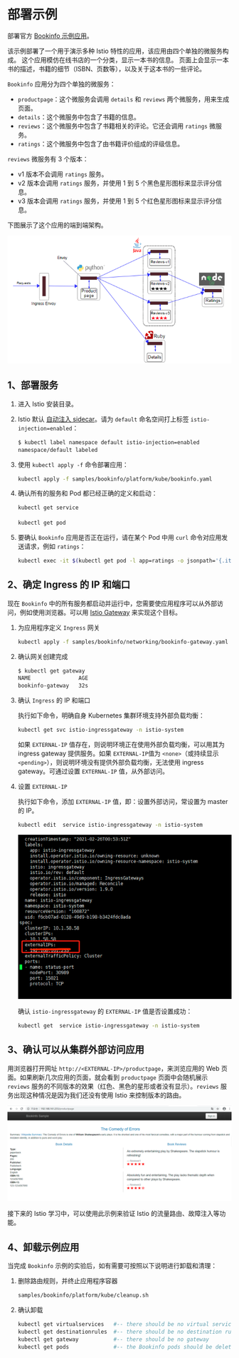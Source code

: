 # 部署示例

部署官方 [Bookinfo 示例应用](https://istio.io/latest/docs/examples/bookinfo/)。

该示例部署了一个用于演示多种 Istio 特性的应用，该应用由四个单独的微服务构成。 这个应用模仿在线书店的一个分类，显示一本书的信息。 页面上会显示一本书的描述，书籍的细节（ISBN、页数等），以及关于这本书的一些评论。

`Bookinfo` 应用分为四个单独的微服务：

- `productpage`：这个微服务会调用 `details` 和 `reviews` 两个微服务，用来生成页面。
- `details`：这个微服务中包含了书籍的信息。
- `reviews`：这个微服务中包含了书籍相关的评论。它还会调用 `ratings` 微服务。
- `ratings`：这个微服务中包含了由书籍评价组成的评级信息。

`reviews` 微服务有 3 个版本：

- v1 版本不会调用 `ratings` 服务。
- v2 版本会调用 `ratings` 服务，并使用 1 到 5 个黑色星形图标来显示评分信息。
- v3 版本会调用 `ratings` 服务，并使用 1 到 5 个红色星形图标来显示评分信息。

下图展示了这个应用的端到端架构。

![Bookinfo部署图](bookinfo.png)

## 1、部署服务

1. 进入 Istio 安装目录。

2. Istio 默认 [自动注入 sidecar](https://istio.io/latest/docs/setup/additional-setup/sidecar-injection/#automatic-sidecar-injection)。请为 `default` 命名空间打上标签 `istio-injection=enabled`：

   ```sh
   $ kubectl label namespace default istio-injection=enabled
   namespace/default labeled
   ```

3. 使用 `kubectl apply -f` 命令部署应用：

   ```sh
   kubectl apply -f samples/bookinfo/platform/kube/bookinfo.yaml
   ```

4. 确认所有的服务和 Pod 都已经正确的定义和启动：

   ```sh
   kubectl get service

   kubectl get pod
   ```

5. 要确认 `Bookinfo` 应用是否正在运行，请在某个 Pod 中用 `curl` 命令对应用发送请求，例如 `ratings`：

   ```sh
   kubectl exec -it $(kubectl get pod -l app=ratings -o jsonpath='{.items[0].metadata.name}') -c ratings -- curl productpage:9080/productpage | grep -o "<title>.*</title>"
   ```

## 2、确定 Ingress 的 IP 和端口

现在 `Bookinfo` 中的所有服务都启动并运行中，您需要使应用程序可以从外部访问，例如使用浏览器。可以用 [Istio Gateway](https://istio.io/latest/zh/docs/concepts/traffic-management/#gateways) 来实现这个目标。

1. 为应用程序定义 `Ingress` 网关

   ```sh
   kubectl apply -f samples/bookinfo/networking/bookinfo-gateway.yaml
   ```

2. 确认网关创建完成

   ```sh
   $ kubectl get gateway
   NAME               AGE
   bookinfo-gateway   32s
   ```

3. 确认 `Ingress` 的 IP 和端口

   执行如下命令，明确自身 Kubernetes 集群环境支持外部负载均衡：

   ```sh
   kubectl get svc istio-ingressgateway -n istio-system
   ```

   如果 `EXTERNAL-IP` 值存在，则说明环境正在使用外部负载均衡，可以用其为 ingress gateway 提供服务。如果 `EXTERNAL-IP`值为 `<none>`（或持续显示 `<pending>`），则说明环境没有提供外部负载均衡，无法使用 ingress gateway。可通过设置 `EXTERNAL-IP` 值，从外部访问。

4. 设置 `EXTERNAL-IP`

   执行如下命令，添加 `EXTERNAL-IP` 值，即：设置外部访问，常设置为 master 的 IP。

   ```sh
   kubectl edit  service istio-ingressgateway -n istio-system
   ```

   ![EXTERNAL-IP设置](EXTERNAL-IP-setting.png)

   确认 `istio-ingressgateway` 的 `EXTERNAL-IP` 值是否设置成功：

   ```sh
   kubectl get  service istio-ingressgateway -n istio-system
   ```

## 3、确认可以从集群外部访问应用

用浏览器打开网址 `http://<EXTERNAL-IP>/productpage`，来浏览应用的 Web 页面。如果刷新几次应用的页面，就会看到 `productpage` 页面中会随机展示 `reviews` 服务的不同版本的效果（红色、黑色的星形或者没有显示）。`reviews` 服务出现这种情况是因为我们还没有使用 Istio 来控制版本的路由。

![BookInfo应用页面](bookinfo-pages.png)

接下来的 Istio 学习中，可以使用此示例来验证 Istio 的流量路由、故障注入等功能。

## 4、卸载示例应用

当完成 `Bookinfo` 示例的实验后，如有需要可按照以下说明进行卸载和清理：

1. 删除路由规则，并终止应用程序容器

   ```sh
   samples/bookinfo/platform/kube/cleanup.sh
   ```

2. 确认卸载

   ```sh
   kubectl get virtualservices   #-- there should be no virtual services
   kubectl get destinationrules  #-- there should be no destination rules
   kubectl get gateway           #-- there should be no gateway
   kubectl get pods              #-- the Bookinfo pods should be deleted
   ```
